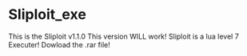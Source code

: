 # Sliploit_exe

This is the Sliploit v1.1.0
This version WILL work!
Sliploit is a lua level 7 Executer!
Dowload the .rar file!
